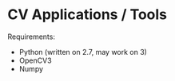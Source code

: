 # CV Applications / Tools

Requirements: 
- Python (written on 2.7, may work on 3)
- OpenCV3
- Numpy
